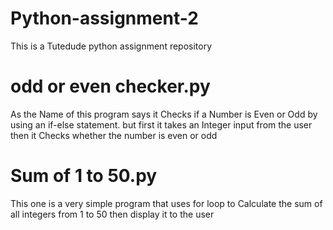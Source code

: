 # Python-assignment-2
This is a Tutedude python assignment repository

# odd or even checker.py
As the Name of this program says it Checks if a Number is Even or Odd by using an if-else statement.
but first it takes an Integer input from the user then it Checks whether the number is even or odd

# Sum of 1 to 50.py
This one is a very simple program that uses for loop to Calculate the sum of all integers from 1 to 50 then display it to the user
